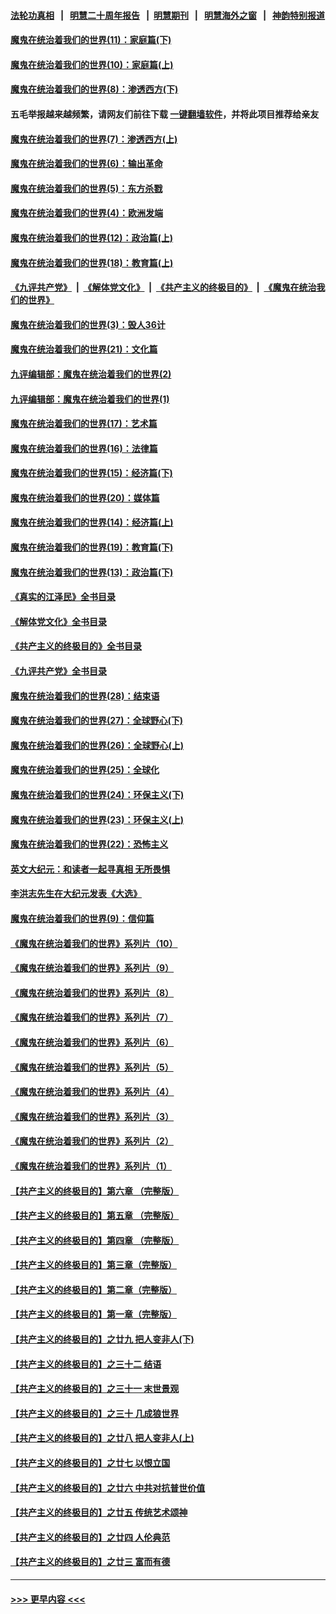 #### [法轮功真相](https://github.com/gfw-breaker/truth/blob/master/README.md?t=0) &nbsp;&nbsp;|&nbsp;&nbsp; [明慧二十周年报告](https://github.com/gfw-breaker/mh-reports/blob/master/README.md?t=0) &nbsp;&nbsp;|&nbsp;&nbsp;[明慧期刊](https://github.com/gfw-breaker/mh-qikan) &nbsp;&nbsp;|&nbsp;&nbsp; [明慧海外之窗](https://github.com/gfw-breaker/mh-news/blob/master/README.md?t=0) &nbsp;&nbsp;|&nbsp;&nbsp; [神韵特别报道](https://github.com/gfw-breaker/mh-news/blob/master/shenyun.md?t=0)
#### [魔鬼在统治着我们的世界(11)：家庭篇(下)](../pages/nsc422/n10440961.md?t=12170101) 
#### [魔鬼在统治着我们的世界(10)：家庭篇(上)](../pages/nsc422/n10435448.md?t=12170101) 
#### [魔鬼在统治着我们的世界(8)：渗透西方(下)](../pages/nsc422/n10429603.md?t=12170101) 
#### 五毛举报越来越频繁，请网友们前往下载 [一键翻墙软件](https://github.com/gfw-breaker/ssr-accounts)，并将此项目推荐给亲友
#### [魔鬼在统治着我们的世界(7)：渗透西方(上)](../pages/nsc422/n10426013.md?t=12170101) 
#### [魔鬼在统治着我们的世界(6)：输出革命](../pages/nsc422/n10421536.md?t=12170101) 
#### [魔鬼在统治着我们的世界(5)：东方杀戮](../pages/nsc422/n10417707.md?t=12170101) 
#### [魔鬼在统治着我们的世界(4)：欧洲发端](../pages/nsc422/n10414890.md?t=12170101) 
#### [魔鬼在统治着我们的世界(12)：政治篇(上)](../pages/nsc422/n10444576.md?t=12170101) 
#### [魔鬼在统治着我们的世界(18)：教育篇(上)](../pages/nsc422/n10526970.md?t=12170101) 
#### [《九评共产党》](https://github.com/begood0513/9ping.md/blob/master/README.md) &nbsp;|&nbsp; [《解体党文化》](../../../../jtdwh.md/blob/master/README.md)  &nbsp;|&nbsp; [《共产主义的终极目的》](../../../../gczydzjmd.md/blob/master/README.md) &nbsp;|&nbsp; [《魔鬼在统治我们的世界》](../../../../mgztzwmdsj.md/blob/master/README.md) 
#### [魔鬼在统治着我们的世界(3)：毁人36计](../pages/nsc422/n10411583.md?t=12170101) 
#### [魔鬼在统治着我们的世界(21)：文化篇](../pages/nsc422/n10597706.md?t=12170101) 
#### [九评编辑部：魔鬼在统治着我们的世界(2)](../pages/nsc422/n10410036.md?t=12170101) 
#### [九评编辑部：魔鬼在统治着我们的世界(1)](../pages/nsc422/n10406825.md?t=12170101) 
#### [魔鬼在统治着我们的世界(17)：艺术篇](../pages/nsc422/n10499093.md?t=12170101) 
#### [魔鬼在统治着我们的世界(16)：法律篇](../pages/nsc422/n10485969.md?t=12170101) 
#### [魔鬼在统治着我们的世界(15)：经济篇(下)](../pages/nsc422/n10469975.md?t=12170101) 
#### [魔鬼在统治着我们的世界(20)：媒体篇](../pages/nsc422/n10586579.md?t=12170101) 
#### [魔鬼在统治着我们的世界(14)：经济篇(上)](../pages/nsc422/n10457370.md?t=12170101) 
#### [魔鬼在统治着我们的世界(19)：教育篇(下)](../pages/nsc422/n10564808.md?t=12170101) 
#### [魔鬼在统治着我们的世界(13)：政治篇(下)](../pages/nsc422/n10448270.md?t=12170101) 
#### [《真实的江泽民》全书目录](../pages/nsc422/n13721399.md?t=12170101) 
#### [《解体党文化》全书目录](../pages/nsc422/n13721157.md?t=12170101) 
#### [《共产主义的终极目的》全书目录](../pages/nsc422/n13721048.md?t=12170101) 
#### [《九评共产党》全书目录](../pages/nsc422/n13708085.md?t=12170101) 
#### [魔鬼在统治着我们的世界(28)：结束语](../pages/nsc422/n10936246.md?t=12170101) 
#### [魔鬼在统治着我们的世界(27)：全球野心(下)](../pages/nsc422/n10928319.md?t=12170101) 
#### [魔鬼在统治着我们的世界(26)：全球野心(上)](../pages/nsc422/n10900318.md?t=12170101) 
#### [魔鬼在统治着我们的世界(25)：全球化](../pages/nsc422/n10788205.md?t=12170101) 
#### [魔鬼在统治着我们的世界(24)：环保主义(下)](../pages/nsc422/n10695307.md?t=12170101) 
#### [魔鬼在统治着我们的世界(23)：环保主义(上)](../pages/nsc422/n10688613.md?t=12170101) 
#### [魔鬼在统治着我们的世界(22)：恐怖主义](../pages/nsc422/n10614727.md?t=12170101) 
#### [英文大纪元：和读者一起寻真相 无所畏惧](../pages/nsc422/n12542027.md?t=12170101) 
#### [李洪志先生在大纪元发表《大选》](../pages/nsc422/n12534746.md?t=12170101) 
#### [魔鬼在统治着我们的世界(9)：信仰篇](../pages/nsc422/n10432159.md?t=12170101) 
#### [《魔鬼在统治着我们的世界》系列片（10）](../pages/nsc422/n12292670.md?t=12170101) 
#### [《魔鬼在统治着我们的世界》系列片（9）](../pages/nsc422/n12290859.md?t=12170101) 
#### [《魔鬼在统治着我们的世界》系列片（8）](../pages/nsc422/n12287445.md?t=12170101) 
#### [《魔鬼在统治着我们的世界》系列片（7）](../pages/nsc422/n12283425.md?t=12170101) 
#### [《魔鬼在统治着我们的世界》系列片（6）](../pages/nsc422/n12282314.md?t=12170101) 
#### [《魔鬼在统治着我们的世界》系列片（5）](../pages/nsc422/n12281419.md?t=12170101) 
#### [《魔鬼在统治着我们的世界》系列片（4）](../pages/nsc422/n12274024.md?t=12170101) 
#### [《魔鬼在统治着我们的世界》系列片（3）](../pages/nsc422/n12271322.md?t=12170101) 
#### [《魔鬼在统治着我们的世界》系列片（2）](../pages/nsc422/n12269049.md?t=12170101) 
#### [《魔鬼在统治着我们的世界》系列片（1）](../pages/nsc422/n12267575.md?t=12170101) 
#### [【共产主义的终极目的】第六章 （完整版）](../pages/nsc422/n11428913.md?t=12170101) 
#### [【共产主义的终极目的】第五章 （完整版）](../pages/nsc422/n11428912.md?t=12170101) 
#### [【共产主义的终极目的】第四章 （完整版）](../pages/nsc422/n11428907.md?t=12170101) 
#### [【共产主义的终极目的】第三章（完整版）](../pages/nsc422/n11428848.md?t=12170101) 
#### [【共产主义的终极目的】第二章（完整版）](../pages/nsc422/n11428831.md?t=12170101) 
#### [【共产主义的终极目的】第一章（完整版）](../pages/nsc422/n11417651.md?t=12170101) 
#### [【共产主义的终极目的】之廿九 把人变非人(下)](../pages/nsc422/n11344140.md?t=12170101) 
#### [【共产主义的终极目的】之三十二 结语](../pages/nsc422/n11360535.md?t=12170101) 
#### [【共产主义的终极目的】之三十一 末世景观](../pages/nsc422/n11351129.md?t=12170101) 
#### [【共产主义的终极目的】之三十 几成狼世界](../pages/nsc422/n11348280.md?t=12170101) 
#### [【共产主义的终极目的】之廿八 把人变非人(上)](../pages/nsc422/n11340492.md?t=12170101) 
#### [【共产主义的终极目的】之廿七 以恨立国](../pages/nsc422/n11336944.md?t=12170101) 
#### [【共产主义的终极目的】之廿六 中共对抗普世价值](../pages/nsc422/n11324785.md?t=12170101) 
#### [【共产主义的终极目的】之廿五 传统艺术颂神](../pages/nsc422/n11296396.md?t=12170101) 
#### [【共产主义的终极目的】之廿四 人伦典范](../pages/nsc422/n11296397.md?t=12170101) 
#### [【共产主义的终极目的】之廿三 富而有德](../pages/nsc422/n11283598.md?t=12170101) 

----
#### [ >>> 更早内容 <<< ](../indexes/nsc422-earlier.md)
